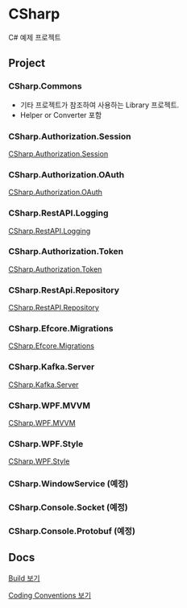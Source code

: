 # CSharp

C# 예제 프로젝트

## Project

### CSharp.Commons

- 기타 프로젝트가 참조하여 사용하는 Library 프로젝트.
- Helper or Converter 포함

### CSharp.Authorization.Session

[CSharp.Authorization.Session](docs/CSHARP.AUTHORIZATION.SESSION.md)

### CSharp.Authorization.OAuth

[CSharp.Authorization.OAuth](docs/CSHARP.AUTHORIZATION.OAUTH.md)

### CSharp.RestAPI.Logging

[CSharp.RestAPI.Logging](docs/CSHARP.RESTAPI.LOGGING.md)

### CSharp.Authorization.Token

[CSharp.Authorization.Token](docs/CSHARP.AUTHORIZATION.TOKEN.md)

### CSharp.RestApi.Repository

[CSharp.RestAPI.Repository](docs/CSHARP.AUTHORIZATION.TOKEN.md)

### CSharp.Efcore.Migrations

[CSharp.Efcore.Migrations](docs/CSHARP.RESTAPI.REPOSITORY.md)

### CSharp.Kafka.Server

[CSharp.Kafka.Server](docs/CSHARP.KAFKA.SERVER.md)

### CSharp.WPF.MVVM

[CSharp.WPF.MVVM](docs/CSHARP.WPF.MVVM.md)

### CSharp.WPF.Style

[CSharp.WPF.Style](docs/CSHARP.WPF.STYLE.md)

### CSharp.WindowService (예정)

### CSharp.Console.Socket (예정)

### CSharp.Console.Protobuf (예정)

## Docs

[Build 보기](docs/BUILD.md)

[Coding Conventions 보기](docs/CONVENTIONS.md)
